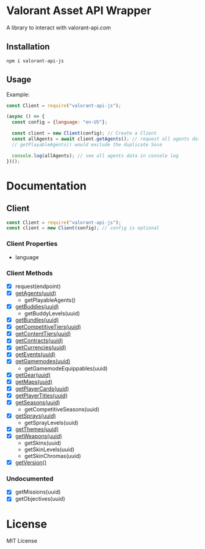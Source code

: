 # Valorant Asset API Wrapper

A library to interact with valorant-api.com

## Installation

```
npm i valorant-api-js
```

## Usage

Example:

```javascript
const Client = require("valorant-api-js");

(async () => {
  const config = {language: "en-US"};

  const client = new Client(config); // Create a Client
  const allAgents = await client.getAgents(); // request all agents data
  // getPlayableAgents() would exclude the duplicate Sova

  console.log(allAgents); // see all agents data in console log
})();
```

# Documentation

## Client

```javascript
const Client = require("valorant-api-js");
const client = new Client(config); // config is optional
```

### Client Properties

- language

### Client Methods

- [x] request(endpoint)
- [x] [getAgents(uuid)](https://dash.valorant-api.com/endpoints/agents)
  - getPlayableAgents()
- [x] [getBuddies(uuid)](https://dash.valorant-api.com/endpoints/buddies)
  - getBuddyLevels(uuid)
- [x] [getBundles(uuid)](https://dash.valorant-api.com/endpoints/bundles)
- [x] [getCompetitiveTiers(uuid)](https://dash.valorant-api.com/endpoints/competitivetiers)
- [x] [getContentTiers(uuid)](https://dash.valorant-api.com/endpoints/contenttiers)
- [x] [getContracts(uuid)](https://dash.valorant-api.com/endpoints/contracts)
- [x] [getCurrencies(uuid)](https://dash.valorant-api.com/endpoints/currencies)
- [x] [getEvents(uuid)](https://dash.valorant-api.com/endpoints/events)
- [x] [getGamemodes(uuid)](https://dash.valorant-api.com/endpoints/gamemodes)
  - getGamemodeEquippables(uuid)
- [x] [getGear(uuid)](https://dash.valorant-api.com/endpoints/gear)
- [x] [getMaps(uuid)](https://dash.valorant-api.com/endpoints/maps)
- [x] [getPlayerCards(uuid)](https://dash.valorant-api.com/endpoints/playercards)
- [x] [getPlayerTitles(uuid)](https://dash.valorant-api.com/endpoints/playertitles)
- [x] [getSeasons(uuid)](https://dash.valorant-api.com/endpoints/seasons)
  - getCompetitiveSeasons(uuid)
- [x] [getSprays(uuid)](https://dash.valorant-api.com/endpoints/sprays)
  - getSprayLevels(uuid)
- [x] [getThemes(uuid)](https://dash.valorant-api.com/endpoints/themes)
- [x] [getWeapons(uuid)](https://dash.valorant-api.com/endpoints/weapons)
  - getSkins(uuid)
  - getSkinLevels(uuid)
  - getSkinChromas(uuid)
- [x] [getVersion()](https://dash.valorant-api.com/endpoints/version)

### Undocumented

- [x] getMissions(uuid)
- [x] getObjectives(uuid)

# License

MIT License
